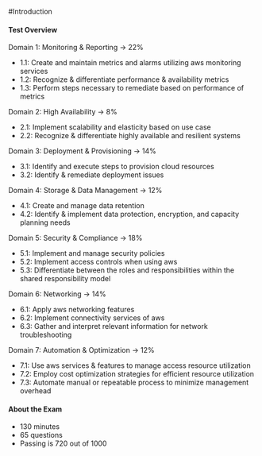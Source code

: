 #Introduction

#### Test Overview
Domain 1: Monitoring & Reporting -> 22%
* 1.1: Create and maintain metrics and alarms utilizing aws monitoring services
* 1.2: Recognize & differentiate performance & availability metrics
* 1.3: Perform steps necessary to remediate based on performance of metrics

Domain 2: High Availability -> 8%
* 2.1: Implement scalability and elasticity based on use case
* 2.2: Recognize & differentiate highly available and resilient systems

Domain 3: Deployment & Provisioning -> 14%
* 3.1: Identify and execute steps to provision cloud resources
* 3.2: Identify & remediate deployment issues

Domain 4: Storage & Data Management -> 12%
* 4.1: Create and manage data retention
* 4.2: Identify & implement data protection, encryption, and capacity planning 
needs

Domain 5: Security & Compliance -> 18%
* 5.1: Implement and manage security policies
* 5.2: Implement access controls when using aws
* 5.3: Differentiate between the roles and responsibilities within the shared 
responsibility model

Domain 6: Networking -> 14%
* 6.1: Apply aws networking features
* 6.2: Implement connectivity services of aws
* 6.3: Gather and interpret relevant information for network troubleshooting

Domain 7: Automation & Optimization -> 12%
* 7.1: Use aws services & features to manage access resource utilization
* 7.2: Employ cost optimization strategies for efficient resource utilization
* 7.3: Automate manual or repeatable process to minimize management overhead

#### About the Exam
* 130 minutes
* 65 questions
* Passing is 720 out of 1000